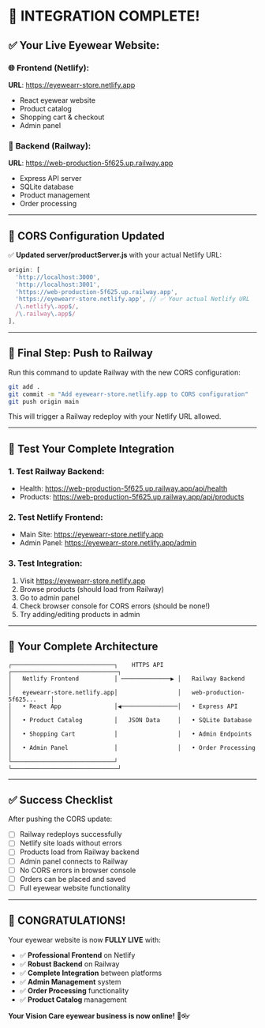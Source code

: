 # 🎉 INTEGRATION COMPLETE!

## ✅ Your Live Eyewear Website:

### 🌐 **Frontend (Netlify)**:
**URL**: https://eyewearr-store.netlify.app
- React eyewear website
- Product catalog
- Shopping cart & checkout
- Admin panel

### 🚂 **Backend (Railway)**:
**URL**: https://web-production-5f625.up.railway.app
- Express API server
- SQLite database
- Product management
- Order processing

---

## 🔗 **CORS Configuration Updated**

✅ **Updated server/productServer.js** with your actual Netlify URL:
```javascript
origin: [
  'http://localhost:3000',
  'http://localhost:3001', 
  'https://web-production-5f625.up.railway.app',
  'https://eyewearr-store.netlify.app', // ✅ Your actual Netlify URL
  /\.netlify\.app$/,
  /\.railway\.app$/
],
```

---

## 🚀 **Final Step: Push to Railway**

Run this command to update Railway with the new CORS configuration:

```bash
git add .
git commit -m "Add eyewearr-store.netlify.app to CORS configuration"
git push origin main
```

This will trigger a Railway redeploy with your Netlify URL allowed.

---

## 🧪 **Test Your Complete Integration**

### 1. **Test Railway Backend**:
- Health: https://web-production-5f625.up.railway.app/api/health
- Products: https://web-production-5f625.up.railway.app/api/products

### 2. **Test Netlify Frontend**:
- Main Site: https://eyewearr-store.netlify.app
- Admin Panel: https://eyewearr-store.netlify.app/admin

### 3. **Test Integration**:
1. Visit https://eyewearr-store.netlify.app
2. Browse products (should load from Railway)
3. Go to admin panel
4. Check browser console for CORS errors (should be none!)
5. Try adding/editing products in admin

---

## 🎯 **Your Complete Architecture**

```
┌─────────────────────────────┐    HTTPS API    ┌──────────────────────────────┐
│   Netlify Frontend          │ ──────────────▶ │   Railway Backend            │
│   eyewearr-store.netlify.app│                 │   web-production-5f625...    │
│   • React App               │◀────────────────│   • Express API              │
│   • Product Catalog         │   JSON Data     │   • SQLite Database          │
│   • Shopping Cart           │                 │   • Admin Endpoints          │
│   • Admin Panel             │                 │   • Order Processing         │
└─────────────────────────────┘                 └──────────────────────────────┘
```

---

## ✅ **Success Checklist**

After pushing the CORS update:

- [ ] Railway redeploys successfully
- [ ] Netlify site loads without errors
- [ ] Products load from Railway backend
- [ ] Admin panel connects to Railway
- [ ] No CORS errors in browser console
- [ ] Orders can be placed and saved
- [ ] Full eyewear website functionality

---

## 🎉 **CONGRATULATIONS!**

Your eyewear website is now **FULLY LIVE** with:
- ✅ **Professional Frontend** on Netlify
- ✅ **Robust Backend** on Railway  
- ✅ **Complete Integration** between platforms
- ✅ **Admin Management** system
- ✅ **Order Processing** functionality
- ✅ **Product Catalog** management

**Your Vision Care eyewear business is now online!** 🚀👓

